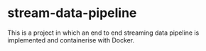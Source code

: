 # stream-data-pipeline
This is a project in which an end to end streaming data pipeline is implemented and containerise with Docker.   
